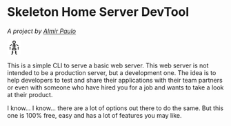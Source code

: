 # Skeleton Home Server DevTool
*A project by  [Almir Paulo](https://github.com/AlmirPaulo)*

![logo](https://raw.githubusercontent.com/AlmirPaulo/Mobile_Home_Server_DevTool/main/static/skeleton.png)

This is a simple CLI to serve a basic web server. This web server is not intended to be a production server, but a development one. The idea is to help developers to test and share their applications with their team partners or even with someone who have hired you for a job and wants to take a look at their product.

I know... I know... there are a lot of options out there to do the same. But this one is 100% free, easy and has a lot of features you may like.

<!--## Features

* Deploy of a single page. (Ideally, a temporary deploy)
* SQL database included (SQLite3 by default, but you can easily change it).
* Jinja2
* Bootstrap 5 locally installed, to make your Frontend life easier.
* For advanced usage (like APIs, authentication, etc), you can paste your own backend features on the "myapp.py" file.
*A tests file for TDD lovers.

## Dependencies

* Python3
* Flask
* Flask-SQLAlchemy
* Pytest

## Installation 
> I have plans to automate this whole process in a shell script.

1. Clone this repo.
2. Make sure you have Python3 installed
3. Create a virtual environment.
    
        python3 -m venv venv

4. Activate the virtual environment and install the requirements.

        source venv/bin/activate

        pip install -r requirements.txt

> If you have pipenv installed you can of course use the pipenv way of install the requirements instead of steps 4 and 5.

5. Paste this line on your .bashrc. If you have not a .bashrc file, create it. The following line just create an alias. You can do this with a text editor like "nano" or "vim", or just use "touch" and "echo" commands.

        alias sdst='python3 ~/skeleton_dev_server/run.py'

6. It's Ready! To make sure it's running all good, simply run:

        sdst  

You should see the welcome page at 127.0.0.1:5001.

## Commands and Usage
All the commands are optionals. 

        usage: run.py [-h] [--open OPEN] [--port PORT] [--page PAGE]

        A Mobile Webserver for development purposes.

        optional arguments:
          -h, --help            show this help message and exit
          --open OPEN, -o OPEN  If you want to host on 0.0.0.0
          --port PORT           The port where webserver would run
          --page PAGE, -p PAGE  The page to be rendered

Default host is localhost (127.0.0.1) and default port is 5001. 

In order to run an html page, you just need to place it in the server directory and run the cli with the "--page" option or simply "-p". This server can handle Jinja2 templates and if you need to run static files, place them in the "/static" directory inside the server folder.


## F.A.Q.
### 1. Can I run this on desktop via command line?
If you have Python installed, yes, but why would you do this?

### 2. I think I found a bug!/I need help! 
Please, open an Issue here on Github. 

### 3. How can I contribute to the project?
Pull request me!
Fork it!
Tell people about it! 
Buy me a coffee!

## Plans for the future

* Installation via pip
* Shell script for installation
* Include Redis
* Command for save logs
* Configure a database panel interface.
* Make it available for Android 

## Releases

### 0.0.0
